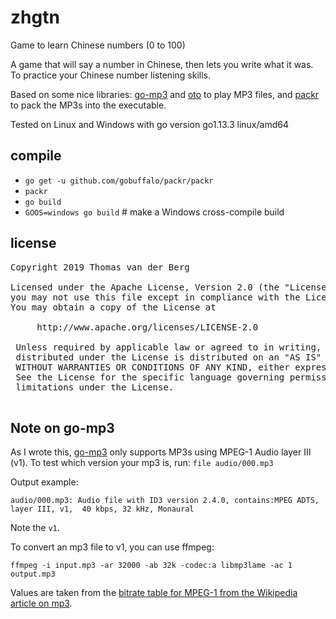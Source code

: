 # zhgtn
Game to learn Chinese numbers (0 to 100)


A game that will say a number in Chinese, then lets you write what it was. To practice your Chinese number listening skills.

Based on some nice libraries: [go-mp3](github.com/hajimehoshi/go-mp3) and [oto](github.com/hajimehoshi/oto) to play MP3 files,
and [packr](https://github.com/gobuffalo/packr) to pack the MP3s into the executable.

Tested on Linux and Windows with go version go1.13.3 linux/amd64

## compile

 - `go get -u github.com/gobuffalo/packr/packr`
 - `packr`
 - `go build`
 - `GOOS=windows go build` # make a Windows cross-compile build

## license

<pre>
Copyright 2019 Thomas van der Berg

Licensed under the Apache License, Version 2.0 (the "License");
you may not use this file except in compliance with the License.
You may obtain a copy of the License at

     http://www.apache.org/licenses/LICENSE-2.0

 Unless required by applicable law or agreed to in writing, software
 distributed under the License is distributed on an "AS IS" BASIS,
 WITHOUT WARRANTIES OR CONDITIONS OF ANY KIND, either express or implied.
 See the License for the specific language governing permissions and
 limitations under the License.
 </pre>
 
 ## Note on go-mp3
 
As I wrote this, [go-mp3](github.com/hajimehoshi/go-mp3) only supports MP3s using MPEG-1 Audio layer III (v1). To test which version
your mp3 is, run: `file audio/000.mp3`

Output example:
```
audio/000.mp3: Audio file with ID3 version 2.4.0, contains:MPEG ADTS, layer III, v1,  40 kbps, 32 kHz, Monaural
```
Note the `v1`.

To convert an mp3 file to v1, you can use ffmpeg:
```
ffmpeg -i input.mp3 -ar 32000 -ab 32k -codec:a libmp3lame -ac 1 output.mp3
```
Values are taken from the [bitrate table for MPEG-1 from the Wikipedia article on mp3](https://en.wikipedia.org/wiki/MP3#Bit_rate).
